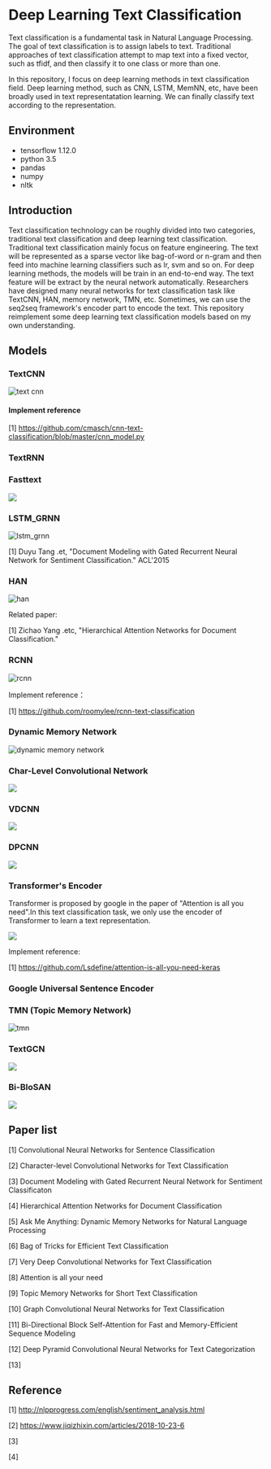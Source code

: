 # Deep Learning Text Classification

Text classification is a fundamental task in Natural Language Processing. The goal of text classification is to assign labels to text. Traditional approaches of text classification attempt to map text into a fixed vector, such as tfidf, and then classify it to one class or more than one.

In this repository, I focus on deep learning methods in text classification field. Deep learning method, such as CNN, LSTM, MemNN, etc, have been broadly used in text representatation learning. We can finally classify text according to the representation. 


## Environment

- tensorflow 1.12.0
- python 3.5
- pandas
- numpy
- nltk

## Introduction

Text classification technology can be roughly divided into two categories, traditional text classification and deep learning text classification. Traditional text classification mainly focus on feature engineering. The text will be represented as a sparse vector like bag-of-word or n-gram and then feed into machine learning classifiers such as lr, svm and so on. For deep learning methods, the models will be train in an end-to-end way. The text feature will be extract by the neural network automatically. Researchers have designed many neural networks for text classification task like TextCNN, HAN, memory network, TMN, etc. Sometimes, we can use the seq2seq framework's encoder part to encode the text. This repository reimplement some deep learning text classification models based on my own understanding.

## Models

### TextCNN

![text cnn](./assert/text_cnn_model.png)

#### Implement reference

[1] https://github.com/cmasch/cnn-text-classification/blob/master/cnn_model.py

### TextRNN


### Fasttext

![](./assert/fasttext.png)

### LSTM_GRNN


![lstm_grnn](./assert/lstm_grnn_model.png)


[1] Duyu Tang .et, "Document Modeling with Gated Recurrent Neural Network for Sentiment Classification." ACL'2015

### HAN

![han](./assert/han_model.png)

Related paper:

[1] Zichao Yang .etc, "Hierarchical Attention Networks for Document Classification." 


### RCNN

![rcnn](./assert/rcnn_model.png)

Implement reference：

[1] https://github.com/roomylee/rcnn-text-classification

### Dynamic Memory Network

![dynamic memory network](./assert/dynamic_memory_network.png)


### Char-Level Convolutional Network

![](./assert/char-level-conv-net.png)

### VDCNN

![](./assert/vdcnn.png)

### DPCNN

![](./assert/dpcnn.png)

### Transformer's Encoder

Transformer is proposed by google in the paper of "Attention is all you need".In this text classification task, we only use the encoder of Transformer to learn a text representation.

![](./assert/transformer.png)

Implement reference:

[1] https://github.com/Lsdefine/attention-is-all-you-need-keras

### Google Universal Sentence Encoder


### TMN (Topic Memory Network)

![tmn](./assert/tmn.png)

### TextGCN

![](./assert/text_gcn.png)

### Bi-BloSAN

![](./assert/Bi-BloSAN.jpg)

## Paper list

[1] Convolutional Neural Networks for Sentence Classification

[2] Character-level Convolutional Networks for Text Classification

[3] Document Modeling with Gated Recurrent Neural Network for Sentiment Classificaton

[4] Hierarchical Attention Networks for Document Classification

[5] Ask Me Anything: Dynamic Memory Networks for Natural Language Processing

[6] Bag of Tricks for Efficient Text Classification

[7] Very Deep Convolutional Networks for Text Classification

[8] Attention is all your need

[9] Topic Memory Networks for Short Text Classification

[10] Graph Convolutional Neural Networks for Text Classification

[11] Bi-Directional Block Self-Attention for Fast and Memory-Efficient Sequence Modeling

[12] Deep Pyramid Convolutional Neural Networks for Text Categorization

[13] 



## Reference

[1] http://nlpprogress.com/english/sentiment_analysis.html

[2] https://www.jiqizhixin.com/articles/2018-10-23-6 

[3]  

[4] 


